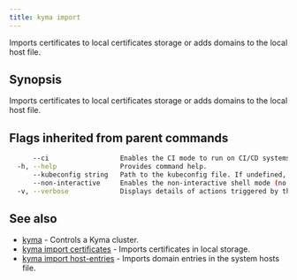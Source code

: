 ```yaml
---
title: kyma import
---
```


Imports certificates to local certificates storage or adds domains to the local host file.

## Synopsis

Imports certificates to local certificates storage or adds domains to the local host file.

## Flags inherited from parent commands

```bash
      --ci                  Enables the CI mode to run on CI/CD systems. It avoids any user interaction (such as no dialog prompts) and ensures that logs are formatted properly in log files (such as no spinners for CLI steps).
  -h, --help                Provides command help.
      --kubeconfig string   Path to the kubeconfig file. If undefined, Kyma CLI uses the KUBECONFIG environment variable, or falls back "/$HOME/.kube/config".
      --non-interactive     Enables the non-interactive shell mode (no colorized output, no spinner)
  -v, --verbose             Displays details of actions triggered by the command.
```

## See also

* [kyma](#kyma-kyma)	 - Controls a Kyma cluster.
* [kyma import certificates](#kyma-import-certificates-kyma-import-certificates)	 - Imports certificates in local storage.
* [kyma import host-entries](#kyma-import-host-entries-kyma-import-host-entries)	 - Imports domain entries in the system hosts file.

